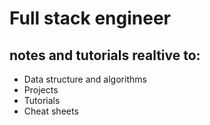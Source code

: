 # Full stack engineer
## notes and tutorials realtive to:
- Data structure and algorithms
- Projects
- Tutorials
- Cheat sheets
